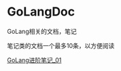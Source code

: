 # GoLangDoc
GoLang相关的文档，笔记



笔记类的文档一个最多10条，以方便阅读



[GoLang进阶笔记_01](https://github.com/xuefengyuan/GoLangDoc/blob/master/GoLang%E7%AC%94%E8%AE%B0/GoLang%E8%BF%9B%E9%98%B6%E7%AC%94%E8%AE%B0_01.md)
